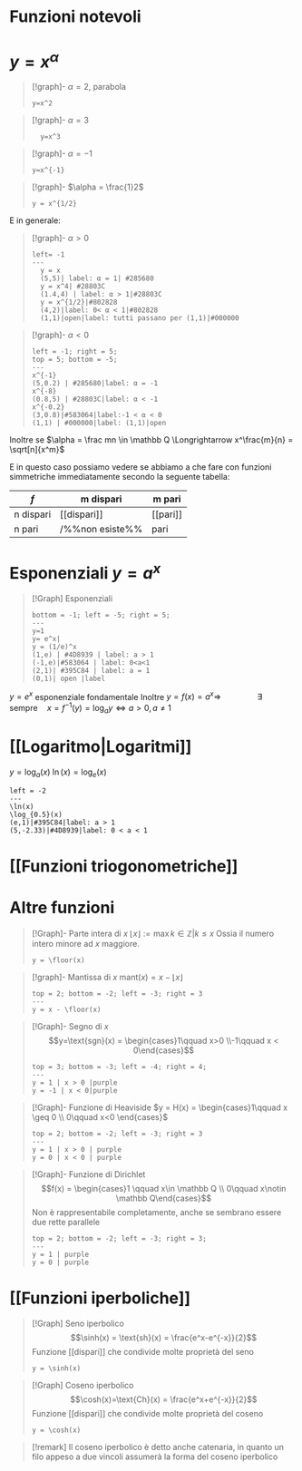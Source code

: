 # Funzioni notevoli

# $y = x^\alpha$

>[!graph]- $\alpha = 2$, parabola
>```desmos-graph
>y=x^2
>```

>[!graph]- $\alpha = 3$
>```desmos-graph
>	y=x^3
>```

>[!graph]- $\alpha = -1$
>```desmos-graph
>y=x^{-1}
>```

>[!graph]- $\alpha = \frac{1}2$
>```desmos-graph
>y = x^{1/2}
>``` 

E in generale:
>[!graph]- $\alpha > 0$
>```desmos-graph
>left= -1
>---
>	y = x
>	(5,5)| label: α = 1| #285680
>	y = x^4| #28803C
>	(1.4,4) | label: α > 1|#28803C
>	y = x^{1/2}|#802828
>	(4,2)|label: 0< α < 1|#802828
>	(1,1)|open|label: tutti passano per (1,1)|#000000
>```

>[!graph]- $\alpha < 0$
>```desmos-graph
>left = -1; right = 5;
>top = 5; bottom = -5;
>---
>x^{-1}
>(5,0.2) | #285680|label: α = -1
>x^{-8}
>(0.8,5) | #28803C|label: α < -1
>x^{-0.2}
>(3,0.8)|#583064|label:-1 < α < 0
>(1,1) | #000000|label: (1,1)|open
>```

Inoltre se $\alpha = \frac mn \in \mathbb Q \Longrightarrow x^\frac{m}{n} = \sqrt[n]{x^m}$

E in questo caso possiamo vedere se abbiamo a che fare con funzioni simmetriche immediatamente secondo la seguente tabella:

$f$|m dispari | m pari|
--- | --- | ---
n dispari  | [[dispari]] | [[pari]]
n pari | /%%non esiste%%| pari|




# Esponenziali $y = a^x$
>[!Graph] Esponenziali
>```desmos-graph
>bottom = -1; left = -5; right = 5;
>---
>y=1
>y= e^x|
>y = (1/e)^x
>(1,e) | #4D8939 | label: a > 1
>(-1,e)|#583064 | label: 0<a<1
>(2,1)| #395C84 | label: a = 1
>(0,1)| open |label 
>
>```

$y = e^x$ esponenziale fondamentale
Inoltre $y = f(x) = a^x\Longrightarrow\qquad\qquad\exists \text{ sempre}\quad x = f^{-1}(y) = \log_ay \Leftrightarrow a > 0, a \neq 1$ 

# [[Logaritmo|Logaritmi]]
$y = \log_a (x)$
$\ln(x) = \log_e(x)$
```desmos-graph
left = -2
---
\ln(x)
\log_{0.5}(x)
(e,1)|#395C84|label: a > 1
(5,-2.33)|#4D8939|label: 0 < a < 1
```

# [[Funzioni triogonometriche]]

# Altre funzioni

>[!Graph]- Parte intera di $x$
>$\lfloor x \rfloor := \max{k \in \mathbb Z | k \leq x}$
>Ossia il numero intero minore ad $x$ maggiore.
>```desmos-graph
>y = \floor(x)
>```

>[!graph]- Mantissa di $x$
>$\text{mant}(x) = x - \lfloor x \rfloor$
>```desmos-graph
>top = 2; bottom = -2; left = -3; right = 3
>---
>y = x - \floor(x)
>```

>[!Graph]- Segno di $x$
>$$y=\text{sgn}(x) = \begin{cases}1\qquad x>0 \\-1\qquad x < 0\end{cases}$$
>```desmos-graph
>top = 3; bottom = -3; left = -4; right = 4;
>---
>y = 1 | x > 0 |purple
>y = -1 | x < 0|purple
>```

>[!Graph]- Funzione di Heaviside
>$y = H(x) = \begin{cases}1\qquad x \geq 0 \\
>0\qquad x<0 \end{cases}$
>```desmos-graph
>top = 2; bottom = -2; left = -3; right = 3
>---
>y = 1 | x > 0 | purple 
>y = 0 | x < 0 | purple
>```

>[!Graph]- Funzione di Dirichlet
>$$f(x) = \begin{cases}1 \qquad x\in \mathbb Q \\
>0\qquad x\notin \mathbb Q\end{cases}$$
>Non è rappresentabile completamente, anche se sembrano essere due rette parallele
>```desmos-graph
>top = 2; bottom = -2; left = -3; right = 3; 
>---
>y = 1 | purple
>y = 0 | purple
>```

# [[Funzioni iperboliche]]
>[!Graph] Seno iperbolico
>$$\sinh(x) = \text{sh}(x) = \frac{e^x-e^{-x}}{2}$$
>Funzione [[dispari]] che condivide molte proprietà del seno
>```desmos-graph
>y = \sinh(x)
>```

>[!Graph] Coseno iperbolico
>$$\cosh(x)=\text{Ch}(x) = \frac{e^x+e^{-x}}{2}$$
>Funzione [[dispari]] che condivide molte proprietà del coseno
>```desmos-graph
>y = \cosh(x)
>```

>[!remark] 
>Il coseno iperbolico è detto anche catenaria, in quanto un filo appeso a due vincoli assumerà la forma del coseno iperbolico